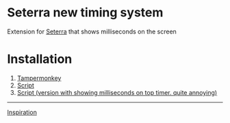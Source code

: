 # Seterra new timing system
Extension for [Seterra](https://www.geoguessr.com/seterra/) that shows milliseconds on the screen
# Installation
1. [Tampermonkey](https://chrome.google.com/webstore/detail/tampermonkey/dhdgffkkebhmkfjojejmpbldmpobfkfo)
2. [Script](https://github.com/Sinskiy/seterra-new-timing-system/raw/main/download.user.js)
3. [Script (version with showing milliseconds on top timer. quite annoying)](https://github.com/Sinskiy/seterra-new-timing-system/raw/main/download2.user.js
)
---
[Inspiration](https://github.com/dphdmn)

